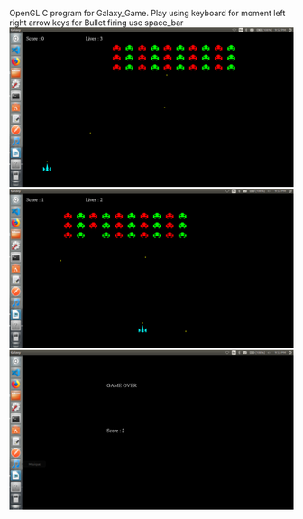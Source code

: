 OpenGL C program for Galaxy_Game.
Play using keyboard for moment left right arrow keys
for Bullet firing use space_bar
![Screenshoot](Images/1.png)
![Screenshoot](Images/2.png)
![Screenshoot](Images/3.png)
